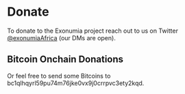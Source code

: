 # Donate 

To donate to the Exonumia project reach out to us on Twitter [@exonumiaAfrica](https://twitter.com/exonumiaAfrica) (our DMs are open).

## Bitcoin Onchain Donations

Or feel free to send some Bitcoins to bc1qlhqyrl59pu74m76jke0vx9j0crrpvc3ety2kqd.
